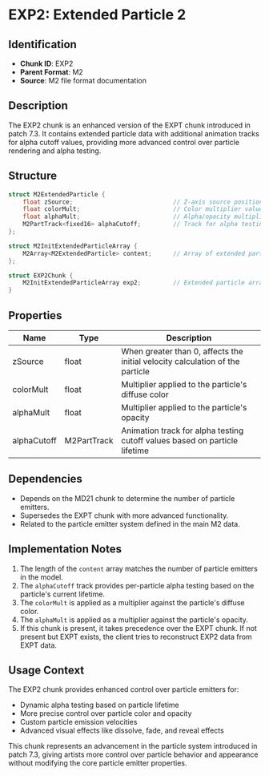 # EXP2: Extended Particle 2

## Identification
- **Chunk ID**: EXP2
- **Parent Format**: M2
- **Source**: M2 file format documentation

## Description
The EXP2 chunk is an enhanced version of the EXPT chunk introduced in patch 7.3. It contains extended particle data with additional animation tracks for alpha cutoff values, providing more advanced control over particle rendering and alpha testing.

## Structure
```cpp
struct M2ExtendedParticle {
    float zSource;                            // Z-axis source position for particles
    float colorMult;                          // Color multiplier value for particle rendering
    float alphaMult;                          // Alpha/opacity multiplier value for particle rendering
    M2PartTrack<fixed16> alphaCutoff;         // Track for alpha testing cutoff values based on particle lifetime
};

struct M2InitExtendedParticleArray {
    M2Array<M2ExtendedParticle> content;      // Array of extended particle data
};

struct EXP2Chunk {
    M2InitExtendedParticleArray exp2;         // Extended particle array container
}
```

## Properties
| Name | Type | Description |
|------|------|-------------|
| zSource | float | When greater than 0, affects the initial velocity calculation of the particle |
| colorMult | float | Multiplier applied to the particle's diffuse color |
| alphaMult | float | Multiplier applied to the particle's opacity |
| alphaCutoff | M2PartTrack<fixed16> | Animation track for alpha testing cutoff values based on particle lifetime |

## Dependencies
- Depends on the MD21 chunk to determine the number of particle emitters.
- Supersedes the EXPT chunk with more advanced functionality.
- Related to the particle emitter system defined in the main M2 data.

## Implementation Notes
1. The length of the `content` array matches the number of particle emitters in the model.
2. The `alphaCutoff` track provides per-particle alpha testing based on the particle's current lifetime.
3. The `colorMult` is applied as a multiplier against the particle's diffuse color.
4. The `alphaMult` is applied as a multiplier against the particle's opacity.
5. If this chunk is present, it takes precedence over the EXPT chunk. If not present but EXPT exists, the client tries to reconstruct EXP2 data from EXPT data.

## Usage Context
The EXP2 chunk provides enhanced control over particle emitters for:
- Dynamic alpha testing based on particle lifetime
- More precise control over particle color and opacity
- Custom particle emission velocities
- Advanced visual effects like dissolve, fade, and reveal effects

This chunk represents an advancement in the particle system introduced in patch 7.3, giving artists more control over particle behavior and appearance without modifying the core particle emitter properties. 